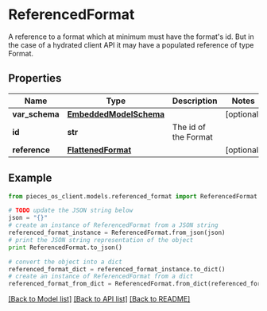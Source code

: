 # ReferencedFormat

A reference to a format which at minimum must have the format's id. But in the case of a hydrated client API it may have a populated reference of type Format.

## Properties
Name | Type | Description | Notes
------------ | ------------- | ------------- | -------------
**var_schema** | [**EmbeddedModelSchema**](EmbeddedModelSchema.md) |  | [optional] 
**id** | **str** | The id of the Format | 
**reference** | [**FlattenedFormat**](FlattenedFormat.md) |  | [optional] 

## Example

```python
from pieces_os_client.models.referenced_format import ReferencedFormat

# TODO update the JSON string below
json = "{}"
# create an instance of ReferencedFormat from a JSON string
referenced_format_instance = ReferencedFormat.from_json(json)
# print the JSON string representation of the object
print ReferencedFormat.to_json()

# convert the object into a dict
referenced_format_dict = referenced_format_instance.to_dict()
# create an instance of ReferencedFormat from a dict
referenced_format_from_dict = ReferencedFormat.from_dict(referenced_format_dict)
```
[[Back to Model list]](../README.md#documentation-for-models) [[Back to API list]](../README.md#documentation-for-api-endpoints) [[Back to README]](../README.md)



